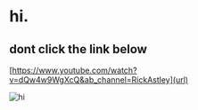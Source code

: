 # hi.

## dont click the link below

[https://www.youtube.com/watch?v=dQw4w9WgXcQ&ab_channel=RickAstley](url)

![hi](https://i1.sndcdn.com/artworks-51zv64tF7lHeRjPP-QIN0Ig-t500x500.jpg)
